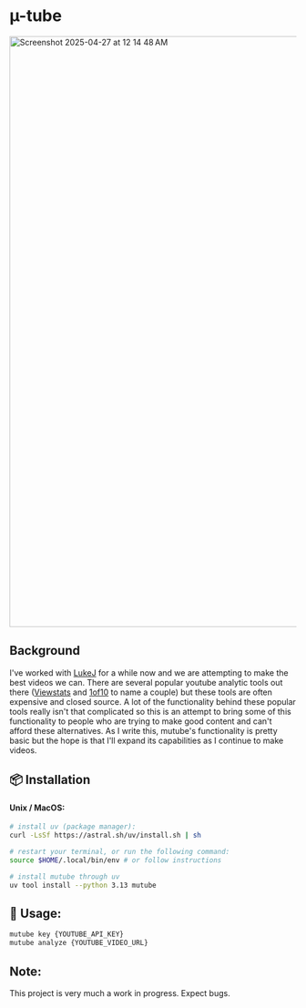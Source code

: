 # µ-tube

<img width="1038" alt="Screenshot 2025-04-27 at 12 14 48 AM" src="https://github.com/user-attachments/assets/7892c143-6d2b-41dc-8e55-0e8082763264" />

## Background

I've worked with [LukeJ](https://www.youtube.com/lukejtv) for a while now and we are attempting to make the best videos we can. There are several popular youtube analytic tools out there ([Viewstats](https://www.viewstats.com) and [1of10](https://1of10.com) to name a couple) but these tools are often expensive and closed source. A lot of the functionality behind these popular tools really isn't that complicated so this is an attempt to bring some of this functionality to people who are trying to make good content and can't afford these alternatives. As I write this, mutube's functionality is pretty basic but the hope is that I'll expand its capabilities as I continue to make videos.

## 📦 Installation

#### Unix / MacOS:

```bash
# install uv (package manager):
curl -LsSf https://astral.sh/uv/install.sh | sh

# restart your terminal, or run the following command:
source $HOME/.local/bin/env # or follow instructions

# install mutube through uv
uv tool install --python 3.13 mutube
```

## 🥯 Usage:

```bash
mutube key {YOUTUBE_API_KEY}
mutube analyze {YOUTUBE_VIDEO_URL}
```
## Note:

This project is very much a work in progress. Expect bugs.
